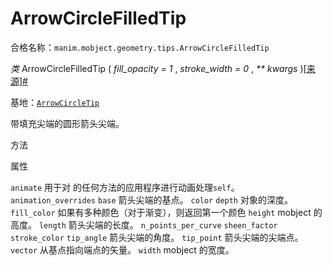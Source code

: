 # ArrowCircleFilledTip

合格名称：`manim.mobject.geometry.tips.ArrowCircleFilledTip`

_类_ ArrowCircleFilledTip ( _fill_opacity = 1_ , _stroke_width = 0_ , _\*\* kwargs_ )[\[来源\]](../_modules/manim/mobject/geometry/tips.html#ArrowCircleFilledTip)[#](#manim.mobject.geometry.tips.ArrowCircleFilledTip "此定义的固定链接")

基地：[`ArrowCircleTip`](manim.mobject.geometry.tips.ArrowCircleTip.html#manim.mobject.geometry.tips.ArrowCircleTip "manim.mobject.geometry.tips.ArrowCircleTip")

带填充尖端的圆形箭头尖端。

方法



属性


`animate`
用于对 的任何方法的应用程序进行动画处理`self`。
`animation_overrides`
`base`
箭头尖端的基点。
`color`
`depth`
对象的深度。
`fill_color`
如果有多种颜色（对于渐变），则返回第一个颜色
`height`
mobject 的高度。
`length`
箭头尖端的长度。
`n_points_per_curve`
`sheen_factor`
`stroke_color`
`tip_angle`
箭头尖端的角度。
`tip_point`
箭头尖端的尖端点。
`vector`
从基点指向端点的矢量。
`width`
mobject 的宽度。
